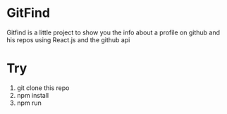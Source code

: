 # GitFind 
Gitfind is a little project to show you the info about a profile on github and his repos using React.js and the github api

# Try
1) git clone this repo
2) npm install
3) npm run
